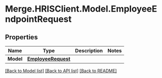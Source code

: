 # Merge.HRISClient.Model.EmployeeEndpointRequest

## Properties

Name | Type | Description | Notes
------------ | ------------- | ------------- | -------------
**Model** | [**EmployeeRequest**](EmployeeRequest.md) |  | 

[[Back to Model list]](../README.md#documentation-for-models) [[Back to API list]](../README.md#documentation-for-api-endpoints) [[Back to README]](../README.md)

